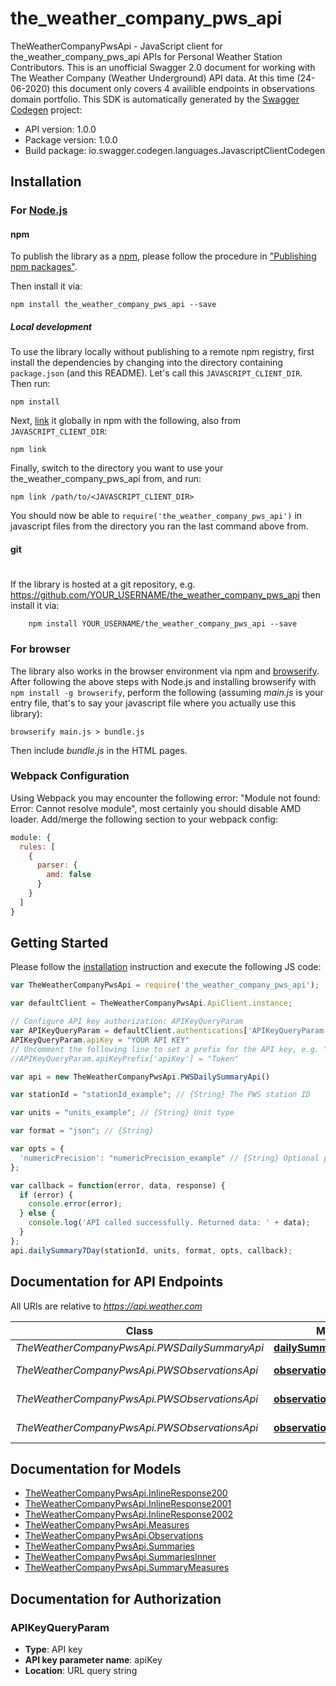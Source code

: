 # the_weather_company_pws_api

TheWeatherCompanyPwsApi - JavaScript client for the_weather_company_pws_api
APIs for Personal Weather Station Contributors. This is an unofficial Swagger 2.0 document for working with The Weather Company (Weather Underground) API data. At this time (24-06-2020) this document only covers 4 availible endpoints in observations domain portfolio.
This SDK is automatically generated by the [Swagger Codegen](https://github.com/swagger-api/swagger-codegen) project:

- API version: 1.0.0
- Package version: 1.0.0
- Build package: io.swagger.codegen.languages.JavascriptClientCodegen

## Installation

### For [Node.js](https://nodejs.org/)

#### npm

To publish the library as a [npm](https://www.npmjs.com/),
please follow the procedure in ["Publishing npm packages"](https://docs.npmjs.com/getting-started/publishing-npm-packages).

Then install it via:

```shell
npm install the_weather_company_pws_api --save
```

##### Local development

To use the library locally without publishing to a remote npm registry, first install the dependencies by changing 
into the directory containing `package.json` (and this README). Let's call this `JAVASCRIPT_CLIENT_DIR`. Then run:

```shell
npm install
```

Next, [link](https://docs.npmjs.com/cli/link) it globally in npm with the following, also from `JAVASCRIPT_CLIENT_DIR`:

```shell
npm link
```

Finally, switch to the directory you want to use your the_weather_company_pws_api from, and run:

```shell
npm link /path/to/<JAVASCRIPT_CLIENT_DIR>
```

You should now be able to `require('the_weather_company_pws_api')` in javascript files from the directory you ran the last 
command above from.

#### git
#
If the library is hosted at a git repository, e.g.
https://github.com/YOUR_USERNAME/the_weather_company_pws_api
then install it via:

```shell
    npm install YOUR_USERNAME/the_weather_company_pws_api --save
```

### For browser

The library also works in the browser environment via npm and [browserify](http://browserify.org/). After following
the above steps with Node.js and installing browserify with `npm install -g browserify`,
perform the following (assuming *main.js* is your entry file, that's to say your javascript file where you actually 
use this library):

```shell
browserify main.js > bundle.js
```

Then include *bundle.js* in the HTML pages.

### Webpack Configuration

Using Webpack you may encounter the following error: "Module not found: Error:
Cannot resolve module", most certainly you should disable AMD loader. Add/merge
the following section to your webpack config:

```javascript
module: {
  rules: [
    {
      parser: {
        amd: false
      }
    }
  ]
}
```

## Getting Started

Please follow the [installation](#installation) instruction and execute the following JS code:

```javascript
var TheWeatherCompanyPwsApi = require('the_weather_company_pws_api');

var defaultClient = TheWeatherCompanyPwsApi.ApiClient.instance;

// Configure API key authorization: APIKeyQueryParam
var APIKeyQueryParam = defaultClient.authentications['APIKeyQueryParam'];
APIKeyQueryParam.apiKey = "YOUR API KEY"
// Uncomment the following line to set a prefix for the API key, e.g. "Token" (defaults to null)
//APIKeyQueryParam.apiKeyPrefix['apiKey'] = "Token"

var api = new TheWeatherCompanyPwsApi.PWSDailySummaryApi()

var stationId = "stationId_example"; // {String} The PWS station ID

var units = "units_example"; // {String} Unit type

var format = "json"; // {String} 

var opts = { 
  'numericPrecision': "numericPrecision_example" // {String} Optional parameter.  Set to ‘decimal’ to ensure data is returned in decimal format when needed. Will return integers if this value is not used.
};

var callback = function(error, data, response) {
  if (error) {
    console.error(error);
  } else {
    console.log('API called successfully. Returned data: ' + data);
  }
};
api.dailySummary7Day(stationId, units, format, opts, callback);

```

## Documentation for API Endpoints

All URIs are relative to *https://api.weather.com*

Class | Method | HTTP request | Description
------------ | ------------- | ------------- | -------------
*TheWeatherCompanyPwsApi.PWSDailySummaryApi* | [**dailySummary7Day**](docs/PWSDailySummaryApi.md#dailySummary7Day) | **GET** /v2/pws/dailysummary/7day | 
*TheWeatherCompanyPwsApi.PWSObservationsApi* | [**observationsAllOneDay**](docs/PWSObservationsApi.md#observationsAllOneDay) | **GET** /v2/pws/observations/all/1day | 
*TheWeatherCompanyPwsApi.PWSObservationsApi* | [**observationsCurrent**](docs/PWSObservationsApi.md#observationsCurrent) | **GET** /v2/pws/observations/current | 
*TheWeatherCompanyPwsApi.PWSObservationsApi* | [**observationsHourly7Day**](docs/PWSObservationsApi.md#observationsHourly7Day) | **GET** /v2/pws/observations/hourly/7day | 


## Documentation for Models

 - [TheWeatherCompanyPwsApi.InlineResponse200](docs/InlineResponse200.md)
 - [TheWeatherCompanyPwsApi.InlineResponse2001](docs/InlineResponse2001.md)
 - [TheWeatherCompanyPwsApi.InlineResponse2002](docs/InlineResponse2002.md)
 - [TheWeatherCompanyPwsApi.Measures](docs/Measures.md)
 - [TheWeatherCompanyPwsApi.Observations](docs/Observations.md)
 - [TheWeatherCompanyPwsApi.Summaries](docs/Summaries.md)
 - [TheWeatherCompanyPwsApi.SummariesInner](docs/SummariesInner.md)
 - [TheWeatherCompanyPwsApi.SummaryMeasures](docs/SummaryMeasures.md)


## Documentation for Authorization


### APIKeyQueryParam

- **Type**: API key
- **API key parameter name**: apiKey
- **Location**: URL query string

